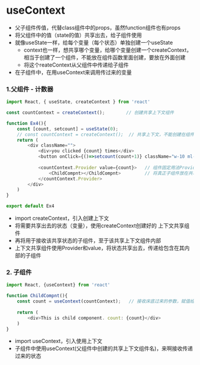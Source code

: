 
# useContext
- 父子组件传值，代替class组件中的props，虽然function组件也有props
- 将父组件中的值（state的值）共享出去，给子组件使用
- 就像useState一样，给每个变量（每个状态）单独创建一个useState
  - context也一样，想共享哪个变量，给哪个变量创建一个createContext，相当于创建了一个组件，不能放在组件函数里面创建，要放在外面创建
  - 将这个reateContext从父组件中传递给子组件
- 在子组件中，在用useContext来调用传过来的变量

### 1.父组件 - 计数器
```javascript
import React, { useState, createContext } from 'react'

const countContext = createContext();        // 创建共享上下文组件

function Ex4(){
    const [count, setcount] = useState(0);
    // const countContext = createContext();  // 共享上下文，不能创建在组件函数内部
    return (
        <div className="">
            <div>you clicked {count} times</div>
            <button onClick={()=>setcount(count+1)} className="w-10 ml-2 shadow-md border-2">+1</button>
            
            <countContext.Provider value={count}>   // 组件固定用法Provider value
                <ChildCompnt></ChildCompnt>         // 将真正子组件放在共享上下文的组件内部
            </countContext.Provider>
        </div>
    )
}

export default Ex4
```
- import createContext，引入创建上下文
- 将需要共享出去的状态（变量），使用createContext创建好的 上下文共享组件
- 再将用于接收该共享状态的子组件，至于该共享上下文组件内部
- 上下文共享组件使用Provider和value，将状态共享出去，传递给包含在其内部的子组件

### 2. 子组件
```javascript
import React, {useContext} from 'react'

function ChildCompnt(){
    const count = useContext(countContext);   // 接收床底过来的参数，赋值给count变量
    
    return (
        <div>This is child component. count: {count}</div>
    )
}
```
- import useContext，引入使用上下文
- 子组件中使用useContext(父组件中创建的共享上下文组件名)，来啊接收传递过来的状态














